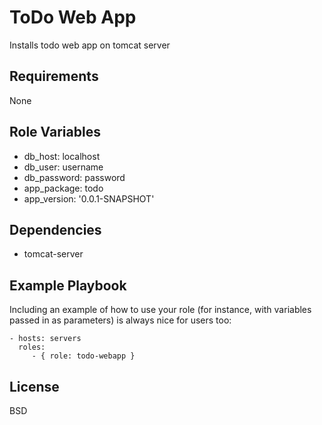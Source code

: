 ToDo Web App
=========
Installs todo web app on tomcat server

Requirements
------------

None

Role Variables
--------------

* db_host: localhost
* db_user: username
* db_password: password
* app_package: todo
* app_version: '0.0.1-SNAPSHOT'


Dependencies
------------

* tomcat-server

Example Playbook
----------------

Including an example of how to use your role (for instance, with variables passed in as parameters) is always nice for users too:

    - hosts: servers
      roles:
         - { role: todo-webapp }

License
-------

BSD
